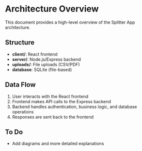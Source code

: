 # Architecture Overview

This document provides a high-level overview of the Splitter App architecture.

## Structure
- **client/**: React frontend
- **server/**: Node.js/Express backend
- **uploads/**: File uploads (CSV/PDF)
- **database**: SQLite (file-based)

## Data Flow
1. User interacts with the React frontend
2. Frontend makes API calls to the Express backend
3. Backend handles authentication, business logic, and database operations
4. Responses are sent back to the frontend

## To Do
- Add diagrams and more detailed explanations 